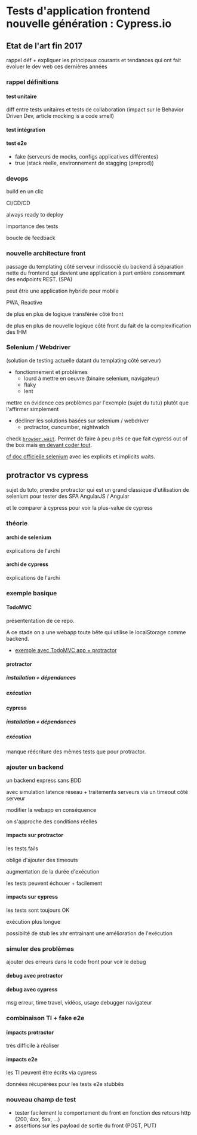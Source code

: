# Tests d'application frontend nouvelle génération : Cypress.io

## Etat de l'art fin 2017

rappel déf + expliquer les principaux courants et tendances qui ont fait évoluer le dev web ces dernières années

### rappel définitions

#### test unitaire

diff entre tests unitaires et tests de collaboration (impact sur le Behavior Driven Dev, article mocking is a code smell)

#### test intégration

#### test e2e

- fake (serveurs de mocks, configs applicatives différentes)
- true (stack réelle, environnement de stagging (preprod))

### devops

build en un clic

CI/CD/CD

always ready to deploy

importance des tests

boucle de feedback

### nouvelle architecture front

passage du templating côté serveur indissocié du backend à séparation nette du frontend qui devient une application à part entière consommant des endpoints REST. (SPA)

peut être une application hybride pour mobile

PWA, Reactive

de plus en plus de logique transférée côté front

de plus en plus de nouvelle logique côté front du fait de la complexification des IHM

### Selenium / Webdriver

(solution de testing actuelle datant du templating côté serveur)

- fonctionnement et problèmes
  - lourd à mettre en oeuvre (binaire selenium, navigateur)
  - flaky
  - lent

mettre en évidence ces problèmes par l'exemple (sujet du tutu) plutôt que l'affirmer simplement

- décliner les solutions basées sur selenium / webdriver
  - protractor, cuncumber, nightwatch

check [`browser.wait`](https://www.blackpepper.co.uk/what-we-think/blog/if-youre-using-browser-sleep-in-your-cucumber-protractor-selenium-tests-youre-doing-it-wrong). Permet de faire à peu près ce que fait cypress out of the box mais [en devant coder tout](https://stackoverflow.com/questions/30205235/protractor-waiting-for-element-to-be-in-dom?utm_medium=organic&utm_source=google_rich_qa&utm_campaign=google_rich_qa).

[cf doc officielle selenium](https://docs.seleniumhq.org/docs/04_webdriver_advanced.jsp) avec les explicits et implicits waits.

## protractor vs cypress

sujet du tuto, prendre protractor qui est un grand classique d'utilisation de selenium pour tester des SPA AngularJS / Angular

et le comparer à cypress pour voir la plus-value de cypress

### théorie

#### archi de selenium

explications de l'archi

#### archi de cypress

explications de l'archi

### exemple basique

#### TodoMVC

présententation de ce repo.

A ce stade on a une webapp toute bête qui utilise le localStorage comme backend.

- [exemple avec TodoMVC app + protractor](https://github.com/MatthewVita/TodoMVC-Protractor-Example)

#### protractor

##### installation + dépendances

##### exécution

#### cypress

##### installation + dépendances

##### exécution

manque réécriture des mêmes tests que pour protractor.

### ajouter un backend

un backend express sans BDD

avec simulation latence réseau + traitements serveurs via un timeout côté serveur

modifier la webapp en conséquence

on s'approche des conditions réelles

#### impacts sur protractor

les tests fails

obligé d'ajouter des timeouts

augmentation de la durée d'exécution

les tests peuvent échouer + facilement

#### impacts sur cypress

les tests sont toujours OK

exécution plus longue

possibilté de stub les xhr entrainant une amélioration de l'exécution

### simuler des problèmes

ajouter des erreurs dans le code front pour voir le debug

#### debug avec protractor

#### debug avec cypress

msg erreur, time travel, vidéos, usage debugger navigateur

### combinaison TI + fake e2e

#### impacts protractor

très difficile à réaliser

#### impacts e2e

les TI peuvent être écrits via cypress

données récupérées pour les tests e2e stubbés

### nouveau champ de test

- tester facilement le comportement du front en fonction des retours http (200, 4xx, 5xx, ...)
- assertions sur les payload de sortie du front (POST, PUT)
